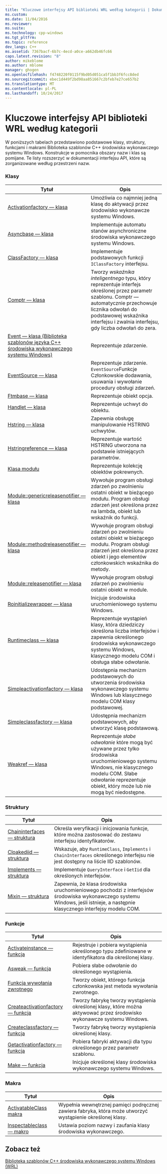```yaml
---
title: "Kluczowe interfejsy API biblioteki WRL według kategorii | Dokumentacja firmy Microsoft"
ms.custom: 
ms.date: 11/04/2016
ms.reviewer: 
ms.suite: 
ms.technology: cpp-windows
ms.tgt_pltfrm: 
ms.topic: reference
dev_langs: C++
ms.assetid: 7367bacf-6b7c-4ecd-a0ce-a662db46fc66
caps.latest.revision: "8"
author: mikeblome
ms.author: mblome
manager: ghogen
ms.openlocfilehash: f4748220f0115f9bd05d051ca5f1bb3f6fcc8ded
ms.sourcegitcommit: ebec1d449f2bd98aa851667c2bfeb7e27ce657b2
ms.translationtype: MT
ms.contentlocale: pl-PL
ms.lasthandoff: 10/24/2017
---
```

# <a name="key-wrl-apis-by-category"></a>Kluczowe interfejsy API biblioteki WRL według kategorii
W poniższych tabelach przedstawiono podstawowe klasy, struktury, funkcjami i makrami Biblioteka szablonów C++ środowiska wykonawczego systemu Windows. Konstrukcje w pomocnika obszary nazw i klas są pomijane. Te listy rozszerzyć w dokumentacji interfejsu API, które są zorganizowane według przestrzeni nazw.  
  
### <a name="classes"></a>Klasy  
  
|Tytuł|Opis|  
|-----------|-----------------|  
|[Activationfactory — klasa](../windows/activationfactory-class.md)|Umożliwia co najmniej jedną klasę do aktywacji przez środowisko wykonawcze systemu Windows.|  
|[Asyncbase — klasa](../windows/asyncbase-class.md)|Implementuje automatu stanów asynchroniczne środowiska wykonawczego systemu Windows.|  
|[ClassFactory — klasa](../windows/classfactory-class.md)|Implementuje podstawowych funkcji `IClassFactory` interfejsu.|  
|[Comptr — klasa](../windows/comptr-class.md)|Tworzy *wskaźnika inteligentnego* typu, który reprezentuje interfejs określonej przez parametr szablonu. Comptr — automatycznie przechowuje licznika odwołań do podstawowej wskaźnika interfejsu i zwalnia interfejsu, gdy liczba odwołań do zera.|  
|[Event — klasa (Biblioteka szablonów języka C++ środowiska wykonawczego systemu Windows)](../windows/event-class-windows-runtime-cpp-template-library.md)|Reprezentuje zdarzenie.|  
|[EventSource — klasa](../windows/eventsource-class.md)|Reprezentuje zdarzenie. `EventSource`Funkcje Członkowskie dodawania, usuwania i wywołanie procedury obsługi zdarzeń.|  
|[Ftmbase — klasa](../windows/ftmbase-class.md)|Reprezentuje obiekt opcja.|  
|[Handlet — klasa](../windows/handlet-class.md)|Reprezentuje uchwyt do obiektu.|  
|[Hstring — klasa](../windows/hstring-class.md)|Zapewnia obsługę manipulowanie HSTRING uchwytów.|  
|[Hstringreference — klasa](../windows/hstringreference-class.md)|Reprezentuje wartość HSTRING utworzona na podstawie istniejących parametrów.|  
|[Klasa modułu](../windows/module-class.md)|Reprezentuje kolekcję obiektów pokrewnych.|  
|[Module::genericreleasenotifier — klasa](../windows/module-genericreleasenotifier-class.md)|Wywołuje program obsługi zdarzeń po zwolnieniu ostatni obiekt w bieżącego modułu. Program obsługi zdarzeń jest określona przez na lambda, obiekt lub wskaźnik do funkcji.|  
|[Module::methodreleasenotifier — klasa](../windows/module-methodreleasenotifier-class.md)|Wywołuje program obsługi zdarzeń po zwolnieniu ostatni obiekt w bieżącego modułu. Program obsługi zdarzeń jest określona przez obiekt i jego elementów członkowskich wskaźnika do metody.|  
|[Module::releasenotifier — klasa](../windows/module-releasenotifier-class.md)|Wywołuje program obsługi zdarzeń po zwolnieniu ostatni obiekt w module.|  
|[Roinitializewrapper — klasa](../windows/roinitializewrapper-class.md)|Inicjuje środowiska uruchomieniowego systemu Windows.|  
|[Runtimeclass — klasa](../windows/runtimeclass-class.md)|Reprezentuje wystąpień klasy, która dziedziczy określona liczba interfejsów i zapewnia określonego środowiska wykonawczego systemu Windows, klasycznego modelu COM i obsługa słabe odwołanie.|  
|[Simpleactivationfactory — klasa](../windows/simpleactivationfactory-class.md)|Udostępnia mechanizm podstawowych do utworzenia środowiska wykonawczego systemu Windows lub klasycznego modelu COM klasy podstawowej.|  
|[Simpleclassfactory — klasa](../windows/simpleclassfactory-class.md)|Udostępnia mechanizm podstawowych, aby utworzyć klasę podstawową.|  
|[Weakref — klasa](../windows/weakref-class.md)|Reprezentuje *słabe odwołanie* które mogą być używane przez tylko środowiska uruchomieniowego systemu Windows, nie klasycznego modelu COM. Słabe odwołanie reprezentuje obiekt, który może lub nie mogą być niedostępne.|  
  
### <a name="structures"></a>Struktury  
  
|Tytuł|Opis|  
|-----------|-----------------|  
|[Chaininterfaces — struktura](../windows/chaininterfaces-structure.md)|Określa weryfikacji i inicjowania funkcje, które można zastosować do zestawu interfejsu identyfikatorów.|  
|[Cloakediid — struktura](../windows/cloakediid-structure.md)|Wskazuje, aby `RuntimeClass`, `Implements` i `ChainInterfaces` określonego interfejsu nie jest dostępny na liście IID szablonów.|  
|[Implements — struktura](../windows/implements-structure.md)|Implementuje `QueryInterface` i `GetIid` dla określonych interfejsów.|  
|[Mixin — struktura](../windows/mixin-structure.md)|Zapewnia, że klasa środowiska uruchomieniowego pochodzi z interfejsów środowiska wykonawczego systemu Windows, jeśli istnieje, a następnie klasycznego interfejsy modelu COM.|  
  
### <a name="functions"></a>Funkcje  
  
|Tytuł|Opis|  
|-----------|-----------------|  
|[Activateinstance — funkcja](../windows/activateinstance-function.md)|Rejestruje i pobiera wystąpienia określonego typu zdefiniowane w identyfikatora dla określonej klasy.|  
|[Asweak — funkcja](../windows/asweak-function.md)|Pobiera słabe odwołanie do określonego wystąpienia.|  
|[Funkcja wywołania zwrotnego](../windows/callback-function-windows-runtime-cpp-template-library.md)|Tworzy obiekt, którego funkcja członkowska jest metoda wywołania zwrotnego.|  
|[Createactivationfactory — funkcja](../windows/createactivationfactory-function.md)|Tworzy fabrykę tworzy wystąpienia określonej klasy, które można aktywować przez środowisko wykonawcze systemu Windows.|  
|[Createclassfactory — funkcja](../windows/createclassfactory-function.md)|Tworzy fabrykę tworzy wystąpienia określonej klasy.|  
|[Getactivationfactory — funkcja](../windows/getactivationfactory-function.md)|Pobiera fabryki aktywacji dla typu określonego przez parametr szablonu.|  
|[Make — funkcja](../windows/make-function.md)|Inicjuje określonej klasy środowiska wykonawczego systemu Windows.|  
  
### <a name="macros"></a>Makra  
  
|Tytuł|Opis|  
|-----------|-----------------|  
|[ActivatableClass makra](../windows/activatableclass-macros.md)|Wypełnia wewnętrznej pamięci podręcznej zawiera fabryka, która może utworzyć wystąpienie określonej klasy.|  
|[Inspectableclass — makro](../windows/inspectableclass-macro.md)|Ustawia poziom nazwy i zaufania klasy środowiska wykonawczego.|  
  
## <a name="see-also"></a>Zobacz też  
 [Biblioteka szablonów C++ środowiska wykonawczego systemu Windows (WRL)](../windows/windows-runtime-cpp-template-library-wrl.md)